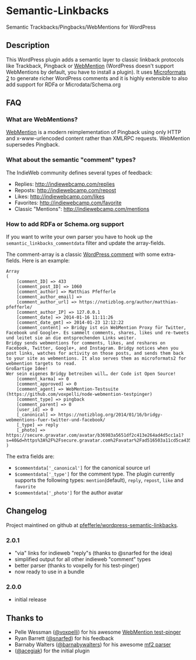 # Semantic-Linkbacks

Semantic Trackbacks/Pingbacks/WebMentions for WordPress

## Description

This WordPress plugin adds a semantic layer to classic linkback protocols like Trackback, Pingback or [WebMention](https://github.com/pfefferle/wordpress-webmention) (WordPress doesn't support WebMentions by default, you have to install a plugin). It uses [Microformats 2](http://microformats.org/wiki/microformats2) to generate richer WordPress comments and it is highly extensible to also add support for RDFa or Microdata/Schema.org

## FAQ

### What are WebMentions?

[WebMention](http://indiewebcamp.com/webmention) is a modern reimplementation of Pingback using only HTTP and x-www-urlencoded content rather than XMLRPC requests. WebMention supersedes Pingback.

### What about the semantic "comment" types?

The IndieWeb community defines several types of feedback:

* Replies: <http://indiewebcamp.com/replies>
* Reposts: <http://indiewebcamp.com/repost>
* Likes: <http://indiewebcamp.com/likes>
* Favorites: <http://indiewebcamp.com/favorite>
* Classic "Mentions": <http://indiewebcamp.com/mentions>

### How to add RDFa or Schema.org support

If you want to write your own parser you have to hook up the `semantic_linkbacks_commentdata` filter and update the array-fields.

The comment-array is a classic [WordPress comment](http://codex.wordpress.org/get_comment#Return) with some extra-fields. Here is an example:

```
Array
(
    [comment_ID] => 433
    [comment_post_ID] => 1060
    [comment_author] => Matthias Pfefferle
    [comment_author_email] =>
    [comment_author_url] => https://notizblog.org/author/matthias-pfefferle/
    [comment_author_IP] => 127.0.0.1
    [comment_date] => 2014-01-16 11:11:26
    [comment_date_gmt] => 2014-01-23 12:12:22
    [comment_content] => Bridgy ist ein WebMention Proxy für Twitter, Facebook und Google+. Es sammelt comments, shares, likes und re-tweets und leitet sie an die entsprechenden Links weiter.
Bridgy sends webmentions for comments, likes, and reshares on Facebook, Twitter, Google+, and Instagram. Bridgy notices when you post links, watches for activity on those posts, and sends them back to your site as webmentions. It also serves them as microformats2 for webmention targets to read.
Großartige Idee!
Wer sein eigenes Bridgy betreiben will… der Code ist Open Source!
    [comment_karma] => 0
    [comment_approved] => 0
    [comment_agent] => WebMention-Testsuite (https://github.com/voxpelli/node-webmention-testpinger)
    [comment_type] => pingback
    [comment_parent] => 0
    [user_id] => 0
    [_canonical] => https://notizblog.org/2014/01/16/bridgy-webmentions-fuer-twitter-und-facebook/
    [_type] => reply
    [_photo] => https://secure.gravatar.com/avatar/b36983a5651df2c413e264ad4d5cc1a1?s=40&d=https%3A%2F%2Fsecure.gravatar.com%2Favatar%2Fad516503a11cd5ca435acc9bb6523536%3Fs%3D40&r=G
)
```

The extra fields are:

* `$commentdata['_canonical']` for the canonical source url
* `$commentdata['_type']` for the comment type. The plugin currently supports the following types: `mention`(default), `reply`, `repost`, `like` and `favorite`
* `$commentdata['_photo']` for the author avatar


## Changelog

Project maintined on github at [pfefferle/wordpress-semantic-linkbacks](https://github.com/pfefferle/wordpress-semantic-linkbacks).

### 2.0.1

* "via" links for indieweb "reply"s (thanks to @snarfed for the idea)
* simplified output for all other indieweb "comment" types
* better parser (thanks to voxpelly for his test-pinger)
* now ready to use in a bundle

### 2.0.0

* initial release

## Thanks to

* Pelle Wessman ([@voxpelli](https://github.com/voxpelli)) for his awesome [WebMention test-pinger](https://github.com/voxpelli/node-webmention-testpinger)
* Ryan Barrett ([@snarfed](https://github.com/snarfed)) for his feedback
* Barnaby Walters ([@barnabywalters](https://github.com/barnabywalters)) for his awesome [mf2 parser](https://github.com/indieweb/php-mf2)
* ([@acegiak](https://github.com/acegiak)) for the initial plugin